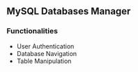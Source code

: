 ## MySQL Databases Manager

<h3>Functionalities</h3>

<ul>
  <li>User Authentication</li>
  <li>Database Navigation</li>
  <li>Table Manipulation</li>
</ul>
